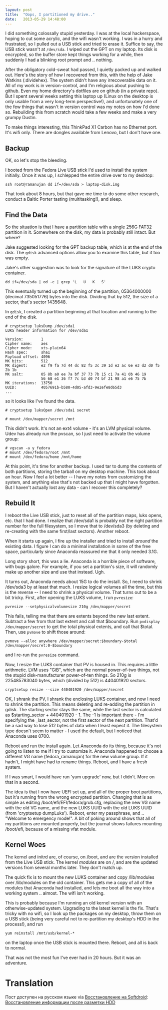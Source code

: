 ```yaml
---
layout: post
title:  "Oops, I partitioned my drive.."
date:   2013-05-29 14:48:00
---
```



I
 did something colossally stupid yesterday.  I was at the local
hackerspace, hoping to cut some acrylic, and the wifi wasn't working.  I
 was in a hurry and frustrated, so I pulled out a USB stick and tried to
 erase it.  Suffice to say, the USB stick wasn't at `/dev/sda`.  I
 wiped out the GPT on my laptop.  Its disk is encrypted, so the buffer
store kept things working for a while, then suddenly I had a blinking
root prompt and .. nothing.

After
 the obligatory cold-sweat had passed, I quietly packed up and walked
out.  Here's the story of how I recovered from this, with the help of
Jake Watkins (:dividehex). The system didn't have any irrecoverable data
 on it.  All of my work is in version-control, and I'm religious about
pushing to github.  Even my home directory's dotfiles are on github (in a
 private repo).  But I spent several weeks setting this laptop up (Linux
 on the desktop is only usable from a very long-term perspective!), and
unfortunately one of the few things that wasn't in version control was
my notes on how I'd done so.  Rebuilding this from scratch would take a
few weeks and make a very grumpy Dustin.

To
make things interesting, this ThinkPad X1 Carbon has no Ethernet port.
It's wifi only.  There are dongles available from Lenovo, but I don't
have one.

## Backup

OK, so let's stop the bleeding.

I
booted from the Fedora Live USB stick I'd used to install the system
initially.  Once it was up, I schlepped the entire drive over to my
desktop:

    ssh root@ramanujan dd if=/dev/sda > laptop-disk.img

That
took about 8 hours, but that gave me time to do some other research,
conduct a Baltic Porter tasting (multitasking!), and sleep.

## Find the Data

So
the situation is that I have a partition table with a single 256G FAT32
partition in it.  Somewhere on the disk, my data is probably still
intact.  But where?

Jake suggested looking for the GPT backup table, which is at the end of the disk.  The `gdisk` advanced options allow you to examine this table, but it too was empty.

Jake's other suggestion was to look for the signature of the LUKS crypto container.

    dd if=/dev/sda | od -c | grep 'L   U   K   S'

This
eventually turned up the beginning of the partition, 05364000000
(decimal 735051776) bytes into the disk.  Dividing that by 512, the size
 of a sector, that's sector 1435648.

In `gdisk`, I created a partition beginning at that location and running to the end of the disk.

    # cryptsetup luksDump /dev/sda1
    LUKS header information for /dev/sda1

    Version:        1
    Cipher name:    aes
    Cipher mode:    xts-plain64
    Hash spec:      sha1
    Payload offset: 4096
    MK bits:        512
    MK digest:      e2 f9 fa 7d 44 dc 82 f5 3c 39 1d e2 ac 6e e3 d2 d0 f5 2b 1b
    MK salt:        05 8b a0 ee 7a bf 37 73 7b 15 c1 7a 41 0b 46 19
                    56 68 e1 36 f7 7c b3 d0 74 bf 21 98 a1 e6 75 7b
    MK iterations:  13750
    UUID:           4057691b-b580-4d05-afd3-9e2efe8d65d3
    ...

so it looks like I've found the data.

    # cryptsetup luksOpen /dev/sda1 secret

    # mount /dev/mapper/secret /mnt

This
didn't work.  It's not an ext4 volume - it's an LVM physical volume.
Udev has already run the pvscan, so I just need to activate the volume
group:

    # vgscan -a y fedora
    # mount /dev/fedora/root /mnt
    # mount /dev/fedora/home /mnt/home

At
this point, it's time for another backup.  I used tar to dump the
contents of both partitions, storing the tarball on my desktop machine.
 This took about an hour.  Now I feel a lot better -- I have my notes
from customizing the system, and anything else that's not backed up that
 I might have forgotten.  But I haven't actually lost any data - can I
recover this completely?

## Rebuild It

I
reboot the Live USB stick, just to reset all of the partition maps, luks
 opens, etc. that I had done.  I realize that /dev/sda1 is probably not
the right partition number for the full filesystem, so I move that to
/dev/sda3 (by deleting and re-creating with the same first/last
sectors).  Another reboot.

When it starts up again, I fire up the installer and tried to install _around_
 the existing data.  I figure I can do a minimal installation in some of
 the free space, particularly since Anaconda reassured me that it only
needed 3.1G.

Long
story short, this was a lie.  Anaconda is a horrible piece of software,
with bugs galore.  For example, if you set a partition's size, it will
randomly make up another size and use that instead.  Ugh.

It
turns out, Anaconda needs about 15G to do the install.  So, I need to
shrink /dev/sda3 by at least that much.  I resize logical volumes all
the time, but this is the reverse -- I need to shrink a physical volume.
  That turns out to be a bit tricky.  First, after opening the LUKS
volume, I run `pvresize`:

    pvresize --setphysicalvolumesize 210g /dev/mapper/secret

This
fails, telling me that there are extents beyond the new last extent.
Subtract a few from that last extent and call that $boundary.  Run `pvdisplay /dev/mapper/secret` to get the total physical extents, and call that $total.  Then, use `pvmove` to shift those around:

    pvmove --alloc anywhere /dev/mapper/secret:$boundary-$total /dev/mapper/secret:0-$boundary

and I re-run the `pvresize` command.

Now, I
 resize the LUKS container that PV is housed in.  This requires a little
 arithmetic.  LVM uses "GiB", which are the normal power-of-two things,
not the stupid disk-manufacturer power-of-ten things.  So 210g is
225485783040 bytes, which (divided by 512) is 440401920 sectors.

    cryptsetup resize --size 440401920 /dev/mapper/secret

OK, I
 shrank the PV, I shrank the enclosing LUKS container, and now I need to
 shrink the partition.  This means deleting and re-adding the partition
in gdisk.  The starting sector stays the same, while the last sector is
calculated as $starting_sector + 440401920 - 1\.  The -1 is important
there - I'm specifying the _last_sector, not the first sector of
the next partition.  That'd be a sad way to lose 512 bytes of data when I
 least expect it.  The filesystem type doesn't seem to matter - I used
the default, but I noticed that Anaconda uses 0700.

Reboot
 and run the install again.  Let Anaconda do its thing, because it's not
 going to listen to me if I try to customize it.  Anaconda happened to
choose a different VG name (fedora_ramanujan) for the new volume group.
 If it hadn't, I might have had to rename things.  Reboot, and I have a
fresh system.

If I was smart, I would have run 'yum upgrade' now, but I didn't.  More on that in a second.

The
idea is that I now have UEFI set up, and all of the proper boot
partitions, but it's running from the wrong encrypted partition.
Changing that is as simple as editing /boot/efi/EFI/fedora/grub.cfg,
replacing the new VG name with the old VG name, and the new LUKS UUID
with the old LUKS UUID (from 'cryptsetup dumpLuks').  Reboot, enter my
passphrase, and .. "Welcome to emergency mode!".  A bit of poking around
 shows that all of my partitions are mounted properly, but the journal
shows failures mounting /boot/efi, because of a missing vfat module.

## Kernel Woes

The kernel and initrd are, of course, on /boot, and are the version installed from the Live USB stick.  The kernel _modules_ are on /, and are the updated versions from several months later.  They don't match up.

The
quick fix is to mount the new LUKS container and copy /lib/modules over
/lib/modules on the old container.  This gets me a copy of all of the
modules that Anaconda had installed, and lets me boot all the way into a
 working system .. almost.  The wifi isn't working.

This
is probably because I'm running an old kernel version with an
otherwise-updated system.  Upgrading to the latest kernel is the fix.
That's tricky with no wifi, so I look up the packages on my desktop,
throw them on a USB stick (being very careful not to re-partition my
desktop's HDD in the process!), and run

    yum reinstall /mnt/usb/kernel-*

on the laptop once the USB stick is mounted there.  Reboot, and all is back to normal.

That was not the most fun I've ever had in 20 hours.  But it was an adventure.

# Translation

Пост доступен на русском  языке via [Восстановление на Softdroid](http://softdroid.net/): [Восстановление информации после разметки HDD](http://softdroid.net/razmetil-zhestkiy-disk-vosstanovlenie-informacii-posle-razmetki-hdd)
